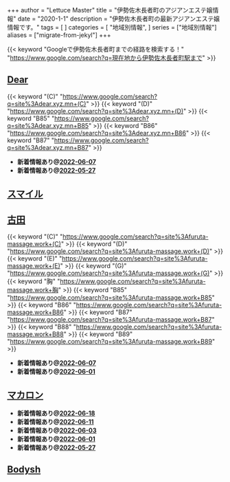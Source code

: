 +++
author = "Lettuce Master"
title = "伊勢佐木長者町のアジアンエステ嬢情報"
date = "2020-1-1"
description = "伊勢佐木長者町の最新アジアンエステ嬢情報です。"
tags = [
]
categories = [
    "地域別情報",
]
series = ["地域別情報"]
aliases = ["migrate-from-jekyl"]
+++

{{< keyword "Googleで伊勢佐木長者町までの経路を検索する！" "https://www.google.com/search?q=現在地から伊勢佐木長者町駅まで" >}}

## [Dear](https://dear.xyz.mn/)
{{< keyword "(C)" "https://www.google.com/search?q=site%3Adear.xyz.mn+(C)" >}} {{< keyword "(D)" "https://www.google.com/search?q=site%3Adear.xyz.mn+(D)" >}} {{< keyword "B85" "https://www.google.com/search?q=site%3Adear.xyz.mn+B85" >}} {{< keyword "B86" "https://www.google.com/search?q=site%3Adear.xyz.mn+B86" >}} {{< keyword "B87" "https://www.google.com/search?q=site%3Adear.xyz.mn+B87" >}} 

- **新着情報あり@[2022-06-07](/post/2022-06-07)**
- **新着情報あり@[2022-05-27](/post/2022-05-27)**
## [スマイル](http://es-baby.xyz/)


## [古田](http://furuta-massage.work/)
{{< keyword "(C)" "https://www.google.com/search?q=site%3Afuruta-massage.work+(C)" >}} {{< keyword "(D)" "https://www.google.com/search?q=site%3Afuruta-massage.work+(D)" >}} {{< keyword "(E)" "https://www.google.com/search?q=site%3Afuruta-massage.work+(E)" >}} {{< keyword "(G)" "https://www.google.com/search?q=site%3Afuruta-massage.work+(G)" >}} {{< keyword "胸" "https://www.google.com/search?q=site%3Afuruta-massage.work+胸" >}} {{< keyword "B85" "https://www.google.com/search?q=site%3Afuruta-massage.work+B85" >}} {{< keyword "B86" "https://www.google.com/search?q=site%3Afuruta-massage.work+B86" >}} {{< keyword "B87" "https://www.google.com/search?q=site%3Afuruta-massage.work+B87" >}} {{< keyword "B88" "https://www.google.com/search?q=site%3Afuruta-massage.work+B88" >}} {{< keyword "B89" "https://www.google.com/search?q=site%3Afuruta-massage.work+B89" >}} 

- **新着情報あり@[2022-06-07](/post/2022-06-07)**
- **新着情報あり@[2022-06-01](/post/2022-06-01)**
## [マカロン](http://ma-caron.work/)


- **新着情報あり@[2022-06-18](/post/2022-06-18)**
- **新着情報あり@[2022-06-11](/post/2022-06-11)**
- **新着情報あり@[2022-06-03](/post/2022-06-03)**
- **新着情報あり@[2022-06-01](/post/2022-06-01)**
- **新着情報あり@[2022-05-27](/post/2022-05-27)**
## [Bodysh](http://bodysh.m-es.net/)


